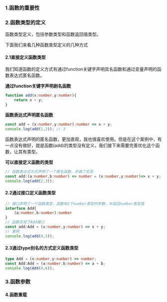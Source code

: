 ### 1.函数的重要性



### 2.函数类型的定义

函数类型定义，包括参数类型和函数返回值类型。

下面我们来看几种函数类型定义的几种方式

#### 2.1直接定义函数类型

我们知道函数的定义方式有通过function关键字声明具名函数和通过变量声明的函数表达式匿名函数。

**通过function关键字声明剧名函数**

```ts
function add(x:number,y:number){
    return x + y;
}
```

**函数表达式声明匿名函数**

```ts
const add = (x:number,y:number):number => x + y;
console.log(add(1,2)); // 3
```

函数表达式声明的匿名函数，更加直观，我也很喜欢使用。但是在这个案例中，有一点没有做好，就是函数(add)的类型没有定义，我们接下来需要完善优化这个函数，让其有类型。

**可以直接定义函数的类型**

```ts
// 函数表达式方式声明了一个匿名函数，并做了实现
const add:(a:number,b:number) => number = (x:number,y:number)=> x + y;
console.log(add(2,3));
```

#### 2.2通过接口定义函数类型

```ts
// 接口声明了一个函数类型，函数有2个number类型的参数，并返回number类型值
interface Add{
    (a:number,b:number):number
}
// 函数实现了Add接口
const add:Add = (x:number,y:number) => x + y;
// 案例
console.log(add(4,5));
```

#### 2.3通过type别名的方式定义函数类型

```ts
type Add = (x:number,y:number) => number;
const Add:Add = (a:number,b:number) => a + b;
console.log(Add(4,6));
```

### 3.函数参数

#### 4.函数重载